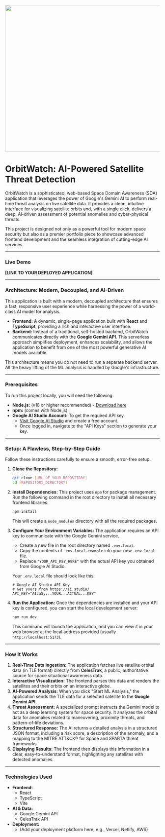 <div align="center">
<img width="1200" height="475" alt="GHBanner" src="https://github.com/user-attachments/assets/0aa67016-6eaf-458a-adb2-6e31a0763ed6" />
</div>

# **OrbitWatch: AI-Powered Satellite Threat Detection**

OrbitWatch is a sophisticated, web-based Space Domain Awareness (SDA) application that leverages the power of Google's Gemini AI to perform real-time threat analysis on live satellite data. It provides a clean, intuitive interface for visualizing satellite orbits and, with a single click, delivers a deep, AI-driven assessment of potential anomalies and cyber-physical threats.

This project is designed not only as a powerful tool for modern space security but also as a premier portfolio piece to showcase advanced frontend development and the seamless integration of cutting-edge AI services.

---

### **Live Demo**

**[LINK TO YOUR DEPLOYED APPLICATION]**

---

### **Architecture: Modern, Decoupled, and AI-Driven**

This application is built with a modern, decoupled architecture that ensures a fast, responsive user experience while harnessing the power of a world-class AI model for analysis.

*   **Frontend:** A dynamic, single-page application built with **React** and **TypeScript**, providing a rich and interactive user interface.
*   **Backend:** Instead of a traditional, self-hosted backend, OrbitWatch communicates directly with the **Google Gemini API**. This serverless approach simplifies deployment, enhances scalability, and allows the application to benefit from one of the most powerful generative AI models available.

This architecture means you do not need to run a separate backend server. All the heavy lifting of the ML analysis is handled by Google's infrastructure.

---

### **Prerequisites**

To run this project locally, you will need the following:

*   **Node.js:** (v18 or higher recommended) - [Download here](https://nodejs.org/)
*   **npm:** (comes with Node.js)
*   **Google AI Studio Account:** To get the required API key.
    *   [Visit Google AI Studio](https://ai.studio.google.com/) and create a free account.
    *   Once logged in, navigate to the "API Keys" section to generate your key.

---

### **Setup: A Flawless, Step-by-Step Guide**

Follow these instructions carefully to ensure a smooth, error-free setup.

1.  **Clone the Repository:**
    ```bash
    git clone [URL_OF_YOUR_REPOSITORY]
    cd [REPOSITORY_DIRECTORY]
    ```

2.  **Install Dependencies:**
    This project uses `npm` for package management. Run the following command in the root directory to install all necessary frontend libraries:
    ```bash
    npm install
    ```
    This will create a `node_modules` directory with all the required packages.

3.  **Configure Your Environment Variables:**
    The application requires an API key to communicate with the Google Gemini service.
    *   Create a new file in the root directory named `.env.local`.
    *   Copy the contents of `.env.local.example` into your new `.env.local` file.
    *   Replace `"YOUR_API_KEY_HERE"` with the actual API key you obtained from Google AI Studio.

    Your `.env.local` file should look like this:
    ```
    # Google AI Studio API Key
    # Get yours from https://ai.studio/
    API_KEY="AIzaSy...YOUR...ACTUAL...KEY"
    ```

4.  **Run the Application:**
    Once the dependencies are installed and your API key is configured, you can start the local development server:
    ```bash
    npm run dev
    ```
    This command will launch the application, and you can view it in your web browser at the local address provided (usually `http://localhost:5173`).

---

### **How It Works**

1.  **Real-Time Data Ingestion:** The application fetches live satellite orbital data (in TLE format) directly from **CelesTrak**, a public, authoritative source for space situational awareness data.
2.  **Interactive Visualization:** The frontend parses this data and renders the satellites and their orbits on an interactive globe.
3.  **AI-Powered Analysis:** When you click "Start ML Analysis," the application sends the TLE data for a selected satellite to the **Google Gemini API**.
4.  **Threat Assessment:** A specialized prompt instructs the Gemini model to act as a deep learning system for space security. It analyzes the orbital data for anomalies related to maneuvering, proximity threats, and pattern-of-life deviations.
5.  **Structured Response:** The AI returns a detailed analysis in a structured JSON format, including a risk score, a description of the anomaly, and a mapping to the MITRE ATT&CK® for Space and SPARTA threat frameworks.
6.  **Displaying Results:** The frontend then displays this information in a clear, easy-to-understand format, highlighting any satellites with detected anomalies.

---

### **Technologies Used**

*   **Frontend:**
    *   React
    *   TypeScript
    *   Vite
*   **AI & Data:**
    *   Google Gemini API
    *   CelesTrak API
*   **Deployment:**
    *   (Add your deployment platform here, e.g., Vercel, Netlify, AWS)